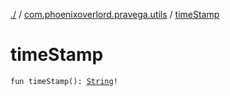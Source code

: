 [./](../index.md) / [com.phoenixoverlord.pravega.utils](index.md) / [timeStamp](./time-stamp.md)

# timeStamp

`fun timeStamp(): `[`String`](https://kotlinlang.org/api/latest/jvm/stdlib/kotlin/-string/index.html)`!`